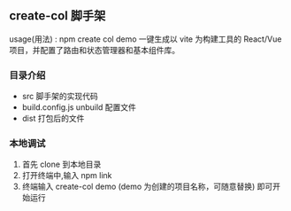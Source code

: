 ## create-col 脚手架

usage(用法) : npm create col demo
一键生成以 vite 为构建工具的 React/Vue 项目，并配置了路由和状态管理器和基本组件库。

### 目录介绍

-   src
    脚手架的实现代码
-   build.config.js
    unbuild 配置文件
-   dist
    打包后的文件

### 本地调试

1. 首先 clone 到本地目录
2. 打开终端中,输入 npm link
3. 终端输入 create-col demo (demo 为创建的项目名称，可随意替换) 即可开始运行

